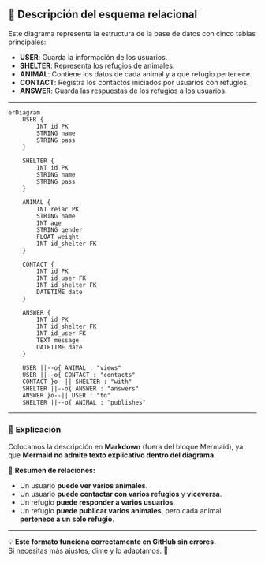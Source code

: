## 📌 Descripción del esquema relacional

Este diagrama representa la estructura de la base de datos con cinco tablas principales:

- **USER**: Guarda la información de los usuarios.
- **SHELTER**: Representa los refugios de animales.
- **ANIMAL**: Contiene los datos de cada animal y a qué refugio pertenece.
- **CONTACT**: Registra los contactos iniciados por usuarios con refugios.
- **ANSWER**: Guarda las respuestas de los refugios a los usuarios.

---

```mermaid
erDiagram
    USER {
        INT id PK
        STRING name
        STRING pass
    }
    
    SHELTER {
        INT id PK
        STRING name
        STRING pass       
    }
    
    ANIMAL {
        INT reiac PK
        STRING name
        INT age
        STRING gender
        FLOAT weight
        INT id_shelter FK
    }
    
    CONTACT {
        INT id PK
        INT id_user FK
        INT id_shelter FK
        DATETIME date
    }

    ANSWER {
        INT id PK
        INT id_shelter FK
        INT id_user FK
        TEXT message
        DATETIME date
    }

    USER ||--o{ ANIMAL : "views"
    USER ||--o{ CONTACT : "contacts"
    CONTACT }o--|| SHELTER : "with"
    SHELTER ||--o{ ANSWER : "answers"
    ANSWER }o--|| USER : "to"
    SHELTER ||--o{ ANIMAL : "publishes"
```

---

### 🔹 **Explicación**
Colocamos la descripción en **Markdown** (fuera del bloque Mermaid), ya que **Mermaid no admite texto explicativo dentro del diagrama**.  

📌 **Resumen de relaciones:**  
- Un usuario **puede ver varios animales**.  
- Un usuario **puede contactar con varios refugios** y **viceversa**.  
- Un refugio **puede responder a varios usuarios**.  
- Un refugio **puede publicar varios animales**, pero cada animal **pertenece a un solo refugio**.  

---

💡 **Este formato funciona correctamente en GitHub sin errores.**  
Si necesitas más ajustes, dime y lo adaptamos. 🚀
